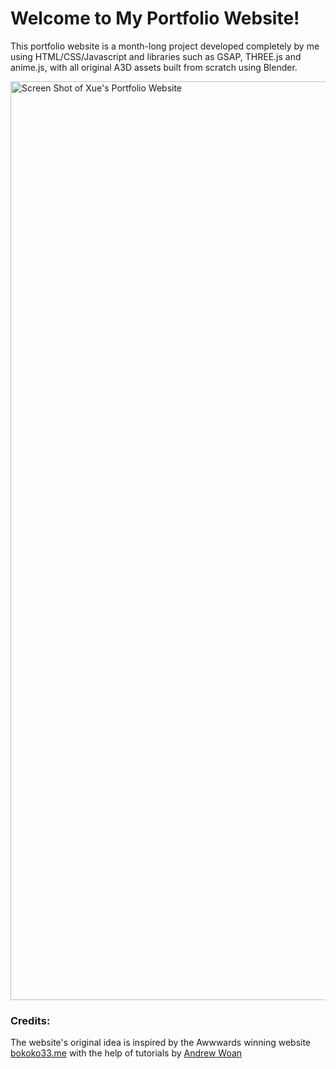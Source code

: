 # Welcome to My Portfolio Website!
This portfolio website is a month-long project developed completely by me using HTML/CSS/Javascript and libraries such as GSAP, THREE.js and anime.js, with all original A3D assets built from scratch using Blender.

<img width="1470" alt="Screen Shot of Xue's Portfolio Website" src="https://github.com/xuelikesnow/xue-portfolio/assets/77033634/010253fb-aae8-4538-8bef-4c6cc3f217fc">

### Credits: 
The website's original idea is inspired by the Awwwards winning website [bokoko33.me](bokoko33.me) with the help of tutorials by [Andrew Woan](https://github.com/andrewwoan/abigail-bloom-portolio-bokoko33/)
